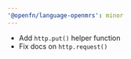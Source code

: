 ```yaml
---
'@openfn/language-openmrs': minor
---
```


- Add `http.put()` helper function
- Fix docs on `http.request()`
